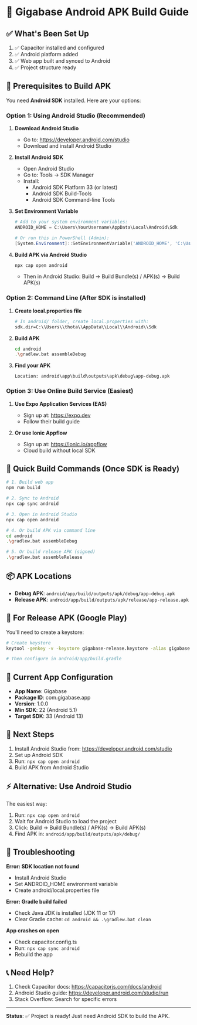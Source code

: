 # 📱 Gigabase Android APK Build Guide

## ✅ What's Been Set Up

1. ✅ Capacitor installed and configured
2. ✅ Android platform added
3. ✅ Web app built and synced to Android
4. ✅ Project structure ready

## 🔧 Prerequisites to Build APK

You need **Android SDK** installed. Here are your options:

### Option 1: Using Android Studio (Recommended)

1. **Download Android Studio**
   - Go to: https://developer.android.com/studio
   - Download and install Android Studio

2. **Install Android SDK**
   - Open Android Studio
   - Go to: Tools → SDK Manager
   - Install:
     - Android SDK Platform 33 (or latest)
     - Android SDK Build-Tools
     - Android SDK Command-line Tools

3. **Set Environment Variable**
   ```powershell
   # Add to your system environment variables:
   ANDROID_HOME = C:\Users\YourUsername\AppData\Local\Android\Sdk
   
   # Or run this in PowerShell (Admin):
   [System.Environment]::SetEnvironmentVariable('ANDROID_HOME', 'C:\Users\thota\AppData\Local\Android\Sdk', 'User')
   ```

4. **Build APK via Android Studio**
   ```bash
   npx cap open android
   ```
   - Then in Android Studio: Build → Build Bundle(s) / APK(s) → Build APK(s)

### Option 2: Command Line (After SDK is installed)

1. **Create local.properties file**
   ```bash
   # In android/ folder, create local.properties with:
   sdk.dir=C:\\Users\\thota\\AppData\\Local\\Android\\Sdk
   ```

2. **Build APK**
   ```bash
   cd android
   .\gradlew.bat assembleDebug
   ```

3. **Find your APK**
   ```
   Location: android\app\build\outputs\apk\debug\app-debug.apk
   ```

### Option 3: Use Online Build Service (Easiest)

1. **Use Expo Application Services (EAS)**
   - Sign up at: https://expo.dev
   - Follow their build guide

2. **Or use Ionic Appflow**
   - Sign up at: https://ionic.io/appflow
   - Cloud build without local SDK

## 🚀 Quick Build Commands (Once SDK is Ready)

```bash
# 1. Build web app
npm run build

# 2. Sync to Android
npx cap sync android

# 3. Open in Android Studio
npx cap open android

# 4. Or build APK via command line
cd android
.\gradlew.bat assembleDebug

# 5. Or build release APK (signed)
.\gradlew.bat assembleRelease
```

## 📦 APK Locations

- **Debug APK**: `android/app/build/outputs/apk/debug/app-debug.apk`
- **Release APK**: `android/app/build/outputs/apk/release/app-release.apk`

## 🔐 For Release APK (Google Play)

You'll need to create a keystore:

```bash
# Create keystore
keytool -genkey -v -keystore gigabase-release.keystore -alias gigabase -keyalg RSA -keysize 2048 -validity 10000

# Then configure in android/app/build.gradle
```

## 📱 Current App Configuration

- **App Name**: Gigabase
- **Package ID**: com.gigabase.app
- **Version**: 1.0.0
- **Min SDK**: 22 (Android 5.1)
- **Target SDK**: 33 (Android 13)

## 🎯 Next Steps

1. Install Android Studio from: https://developer.android.com/studio
2. Set up Android SDK
3. Run: `npx cap open android`
4. Build APK from Android Studio

## ⚡ Alternative: Use Android Studio

The easiest way:
1. Run: `npx cap open android`
2. Wait for Android Studio to load the project
3. Click: Build → Build Bundle(s) / APK(s) → Build APK(s)
4. Find APK in: `android/app/build/outputs/apk/debug/`

## 🐛 Troubleshooting

**Error: SDK location not found**
- Install Android Studio
- Set ANDROID_HOME environment variable
- Create android/local.properties file

**Error: Gradle build failed**
- Check Java JDK is installed (JDK 11 or 17)
- Clear Gradle cache: `cd android && .\gradlew.bat clean`

**App crashes on open**
- Check capacitor.config.ts
- Run: `npx cap sync android`
- Rebuild the app

## 📞 Need Help?

1. Check Capacitor docs: https://capacitorjs.com/docs/android
2. Android Studio guide: https://developer.android.com/studio/run
3. Stack Overflow: Search for specific errors

---

**Status**: ✅ Project is ready! Just need Android SDK to build the APK.
